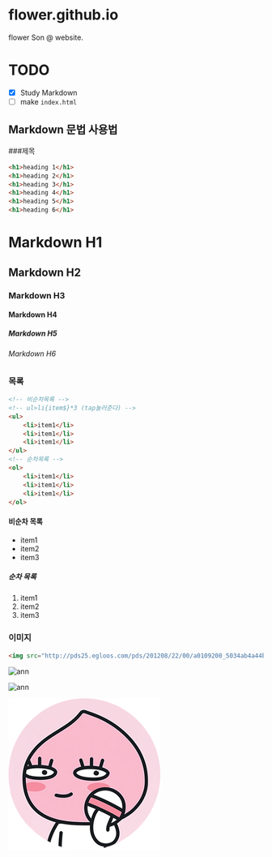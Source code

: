 # flower.github.io
flower Son @ website.

# TODO
- [x] Study Markdown
- [ ] make `index.html`

## Markdown 문법 사용법

###제목

```html
<h1>heading 1</h1>
<h1>heading 2</h1>
<h1>heading 3</h1>
<h1>heading 4</h1>
<h1>heading 5</h1>
<h1>heading 6</h1>
```

# Markdown H1
## Markdown H2
### Markdown H3
#### Markdown H4
##### Markdown H5
###### Markdown H6

### 목록

```html
<!-- 비순차목록 -->
<!-- ul>li{item$}*3 (tap눌러준다) -->
<ul>
	<li>item1</li>
	<li>item1</li>
	<li>item1</li>
</ul>
<!-- 순차목록 -->
<ol>
	<li>item1</li>
	<li>item1</li>
	<li>item1</li>
</ol>
```

#### 비순차 목록
- item1
- item2
- item3


##### 순차 목록

1. item1
1. item2
1. item3

### 이미지

```html
<img src="http://pds25.egloos.com/pds/201208/22/00/a0109200_5034ab4a44b43.jpg" alt="ann">
```

<img src="http://pds25.egloos.com/pds/201208/22/00/a0109200_5034ab4a44b43.jpg" alt="ann" width="200" height="200">

![ann](http://pds25.egloos.com/pds/201208/22/00/a0109200_5034ab4a44b43.jpg)

![ann](images/apich.png "ann")

